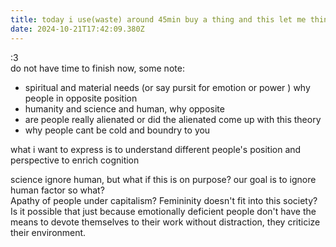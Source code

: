 ```yaml
---
title: today i use(waste) around 45min buy a thing and this let me think a lot
date: 2024-10-21T17:42:09.380Z
---
```







:3  
do not have time to finish now, some note:
- spiritual and material needs  (or say pursit for emotion or power ) why people in opposite position
- humanity and science and human, why opposite
- are people really alienated or did the alienated come up with this theory    
- why people cant be cold and boundry to you
  

what i want to express is to understand different people's position and perspective to enrich cognition  
  
science ignore human, but what if this is on purpose? our goal is to ignore human factor so what?   
Apathy of people under capitalism? Femininity doesn't fit into this society? Is it possible that just because emotionally deficient people don't have the means to devote themselves to their work without distraction, they criticize their environment.